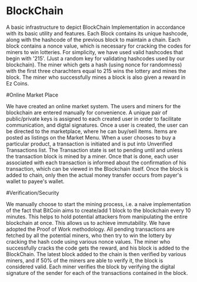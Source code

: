# BlockChain
A basic infrastructure to depict BlockChain Implementation in accordance with its basic utility and features. 
Each Block contains its unique hashcode, along with the hashcode of the previous block to maintain a chain. Each block contains a nonce value, which is necessary for cracking the codes for miners to win lotteries. For simplicity, we have used valid hashcodes that begin with '215'. (Just a random key for validating hashcodes used by our blockchain). The miner which gets a hash (using nonce for randomness) with the first three charachters equal to 215 wins the lottery and mines the block. The miner who successfully mines a block is also given a reward in Ez Coins.

#Online Market Place

We have created an online market system. The users and miners for the blockchain are entered manually for convenience. A unique pair of public/private keys is assigned to each created user in order to facilitate communication, and digtal signatures. 
Once a user is created, the user can be directed to the marketplace, where he can buy/sell items. Items are posted as listings on the Market Menu.
When a user chooses to buy a particular product, a transaction is initiated and is put into Unverified Transactions list.
The Transaction state is set to pending until and unless the transaction block is mined by a miner. Once that is done, each user associated with each transaction is informed about the confirmation of his transaction, which can be viewed in the Blockchain itself. Once the block is added to chain, only then the actual money transfer occurs from payer's wallet to payee's wallet.

#Verification/Security

We manually choose to start the mining process, i.e. a naive implementation of the fact that BitCoin aims to create/add 1 block to the blockchain every 10 minutes.
This helps to hold potential attackers from manipulating the entire blockchain at once. This allows us to achieve immutability. 
We have adopted the Proof of Work methodology. All pending transactions are fetched by all the potential miners, who then try to win the lottery by cracking the hash code using various nonce values. The miner who successfully cracks the code gets the reward, and his block is added to the BlockChain.
The latest block added to the chain is then verified by various miners, and if 50% of the miners are able to verify it, the block is considered valid. Each miner verifies the block by verifying the digital signature of the sender for each of the transactions contained in the block.  
